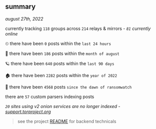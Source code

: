
## summary
_august 27th, 2022_

currently tracking `118` groups across `214` relays & mirrors - _`81` currently online_

⏲ there have been `0` posts within the `last 24 hours`

🦈 there have been `186` posts within the `month of august`

🪐 there have been `640` posts within the `last 90 days`

🏚 there have been `2282` posts within the `year of 2022`

🦕 there have been `4568` posts `since the dawn of ransomwatch`

there are `57` custom parsers indexing posts

_`20` sites using v2 onion services are no longer indexed - [support.torproject.org](https://support.torproject.org/onionservices/v2-deprecation/)_

> see the project [README](https://github.com/joshhighet/ransomwatch#ransomwatch--) for backend technicals
